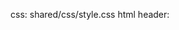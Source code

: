 css: shared/css/style.css
html header:   <script type="text/javascript" src="shared/js/MathJax/MathJax.js?config=TeX-AMS-MML_HTMLorMML"></script>

<div style="display:none">
$$\newcommand{\mat}[1]{\mathbf{#1}}$$
$$\newcommand{\vec}[1]{\mathbf{#1}}$$
$$\newcommand{\A}{\mat{A}}$$
$$\newcommand{\B}{\mat{B}}$$
$$\newcommand{\C}{\mat{C}}$$
$$\newcommand{\D}{\mat{D}}$$
$$\newcommand{\E}{\mat{E}}$$
$$\newcommand{\I}{\mat{I}}$$
$$\newcommand{\G}{\mat{G}}$$
$$\newcommand{\N}{\mat{N}}$$
$$\newcommand{\Q}{\mat{Q}}$$
$$\newcommand{\P}{\mat{P}}$$
$$\newcommand{\Rot}{\mat{R}}$$
$$\newcommand{\R}{\mathbb{R}}$$
$$\newcommand{\One}{\mathbf{1}}$$
$$\newcommand{\S}{\mathcal{S}}$$
$$\newcommand{\M}{\mat{M}}$$
$$\newcommand{\U}{\mat{U}}$$
$$\newcommand{\L}{\mat{L}}$$
$$\newcommand{\V}{\mat{V}}$$
$$\newcommand{\W}{\mat{W}}$$ 
$$\newcommand{\X}{\mat{X}}$$
$$\newcommand{\Y}{\mat{Y}}$$
$$\newcommand{\c}{\vec{c}}$$
$$\newcommand{\f}{\vec{f}}$$
$$\newcommand{\g}{\vec{g}}$$
$$\newcommand{\n}{\vec{n}}$$
$$\newcommand{\e}{\vec{e}}$$
$$\newcommand{\p}{\vec{p}}$$
$$\newcommand{\tr}[1]{\mathop{\text{tr}}{\left(#1\right)}}$$
$$\newcommand{\t}{\vec{t}}$$
$$\newcommand{\x}{\vec{x}}$$
$$\newcommand{\y}{\vec{y}}$$
$$\newcommand{\u}{\vec{u}}$$
$$\newcommand{\z}{\vec{z}}$$
$$\renewcommand{\v}{\vec{v}}$$
$$\newcommand{\transpose}{{\mathsf T}}$$
$$\newcommand{\min}{\mathop{\text{min}}}$$
$$\newcommand{\argmin}{\mathop{\text{argmin}}}$$
$$\newcommand{\argmax}{\mathop{\text{argmax}}}$$
</div>
